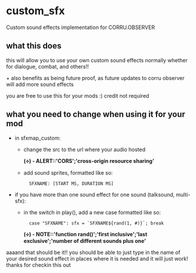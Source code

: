 # custom_sfx
Custom sound effects implementation for CORRU.OBSERVER

## what this does
this will allow you to use your own custom sound effects normally whether for dialogue, combat, and others!!

\+ also benefits as being future proof, as future updates to corru observer will add more sound effects

you are free to use this for your mods :) credit not required

## what you need to change when using it for your mod

* in sfxmap_custom:
    * change the src to the url where your audio hosted

        **(⟡) - ALERT::'CORS';'cross-origin resource sharing'**

    * add sound sprites, formatted like so:
    
            SFXNAME: [START MS, DURATION MS]

* if you have more than one sound effect for one sound (talksound, multi-sfx):
    * in the switch in play(), add a new case formatted like so: 
    
            case "SFXNAME": sfx = `SFXNAME${rand(1, #)}`; break

        **(⟡) - NOTE::'function rand()';'first inclusive';'last exclusive';'number of different sounds plus one'**


aaaand that should be it!! you should be able to just type in the name of your desired sound effect in places where it is needed and it will just work! thanks for checkin this out